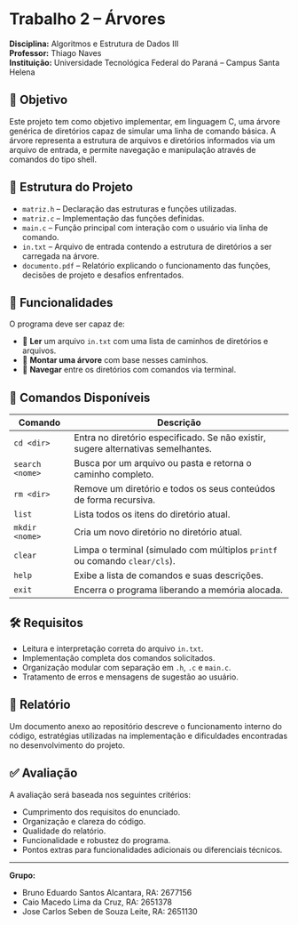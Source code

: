 # Trabalho 2 – Árvores  
**Disciplina:** Algoritmos e Estrutura de Dados III  
**Professor:** Thiago Naves  
**Instituição:** Universidade Tecnológica Federal do Paraná – Campus Santa Helena  

## 🎯 Objetivo

Este projeto tem como objetivo implementar, em linguagem C, uma árvore genérica de diretórios capaz de simular uma linha de comando básica. A árvore representa a estrutura de arquivos e diretórios informados via um arquivo de entrada, e permite navegação e manipulação através de comandos do tipo shell.

## 📁 Estrutura do Projeto

- `matriz.h` – Declaração das estruturas e funções utilizadas.  
- `matriz.c` – Implementação das funções definidas.  
- `main.c` – Função principal com interação com o usuário via linha de comando.  
- `in.txt` – Arquivo de entrada contendo a estrutura de diretórios a ser carregada na árvore.  
- `documento.pdf` – Relatório explicando o funcionamento das funções, decisões de projeto e desafios enfrentados.

## 🧩 Funcionalidades

O programa deve ser capaz de:

- 📂 **Ler** um arquivo `in.txt` com uma lista de caminhos de diretórios e arquivos.
- 📁 **Montar uma árvore** com base nesses caminhos.
- 🧭 **Navegar** entre os diretórios com comandos via terminal.

## 🧪 Comandos Disponíveis

| Comando          | Descrição |
|------------------|-----------|
| `cd <dir>`       | Entra no diretório especificado. Se não existir, sugere alternativas semelhantes. |
| `search <nome>`  | Busca por um arquivo ou pasta e retorna o caminho completo. |
| `rm <dir>`       | Remove um diretório e todos os seus conteúdos de forma recursiva. |
| `list`           | Lista todos os itens do diretório atual. |
| `mkdir <nome>`   | Cria um novo diretório no diretório atual. |
| `clear`          | Limpa o terminal (simulado com múltiplos `printf` ou comando `clear/cls`). |
| `help`           | Exibe a lista de comandos e suas descrições. |
| `exit`           | Encerra o programa liberando a memória alocada. |

## 🛠 Requisitos

- Leitura e interpretação correta do arquivo `in.txt`.
- Implementação completa dos comandos solicitados.
- Organização modular com separação em `.h`, `.c` e `main.c`.
- Tratamento de erros e mensagens de sugestão ao usuário.

## 📄 Relatório

Um documento anexo ao repositório descreve o funcionamento interno do código, estratégias utilizadas na implementação e dificuldades encontradas no desenvolvimento do projeto.

## ✅ Avaliação

A avaliação será baseada nos seguintes critérios:

- Cumprimento dos requisitos do enunciado.
- Organização e clareza do código.
- Qualidade do relatório.
- Funcionalidade e robustez do programa.
- Pontos extras para funcionalidades adicionais ou diferenciais técnicos.

---

**Grupo:**  
- Bruno Eduardo Santos Alcantara, RA: 2677156
- Caio Macedo Lima da Cruz, RA: 2651378
- Jose Carlos Seben de Souza Leite, RA: 2651130
